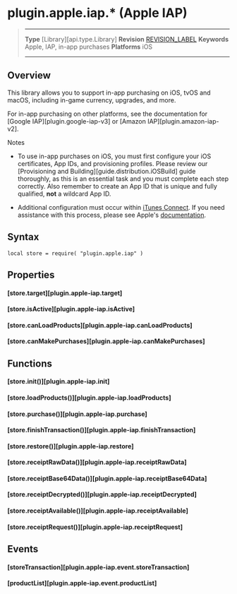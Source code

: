 
# plugin.apple.iap.* (Apple IAP)

> --------------------- ------------------------------------------------------------------------------------------
> __Type__              [Library][api.type.Library]
> __Revision__          [REVISION_LABEL](REVISION_URL)
> __Keywords__          Apple, IAP, in-app purchases
> __Platforms__			iOS
> --------------------- ------------------------------------------------------------------------------------------


## Overview

This library allows you to support <nobr>in-app</nobr> purchasing on iOS, tvOS and macOS, including <nobr>in-game</nobr> currency, upgrades, and more.

For in-app purchasing on other platforms, see the documentation for [Google IAP][plugin.google-iap-v3] or [Amazon IAP][plugin.amazon-iap-v2].

<div class="guide-notebox">
<div class="notebox-title">Notes</div>

* To use <nobr>in-app</nobr> purchases on iOS, you must first configure your iOS certificates, App&nbsp;IDs, and provisioning profiles. Please review our [Provisioning and Building][guide.distribution.iOSBuild] guide thoroughly, as this is an essential task and you must complete each step correctly. Also remember to create an App&nbsp;ID that is unique and fully qualified, __not__ a wildcard App&nbsp;ID.

* Additional configuration must occur within [iTunes&nbsp;Connect](https://itunesconnect.apple.com/). If you need assistance with this process, please see Apple's [documentation](https://developer.apple.com/library/ios/technotes/tn2259/_index.html).

</div>


## Syntax

	local store = require( "plugin.apple.iap" )


## Properties

#### [store.target][plugin.apple-iap.target]

#### [store.isActive][plugin.apple-iap.isActive]

#### [store.canLoadProducts][plugin.apple-iap.canLoadProducts]

#### [store.canMakePurchases][plugin.apple-iap.canMakePurchases]


## Functions

#### [store.init()][plugin.apple-iap.init]

#### [store.loadProducts()][plugin.apple-iap.loadProducts]

#### [store.purchase()][plugin.apple-iap.purchase]

#### [store.finishTransaction()][plugin.apple-iap.finishTransaction]

#### [store.restore()][plugin.apple-iap.restore]


#### [store.receiptRawData()][plugin.apple-iap.receiptRawData]
#### [store.receiptBase64Data()][plugin.apple-iap.receiptBase64Data]
#### [store.receiptDecrypted()][plugin.apple-iap.receiptDecrypted]
#### [store.receiptAvailable()][plugin.apple-iap.receiptAvailable]
#### [store.receiptRequest()][plugin.apple-iap.receiptRequest]


## Events

#### [storeTransaction][plugin.apple-iap.event.storeTransaction]

#### [productList][plugin.apple-iap.event.productList]
